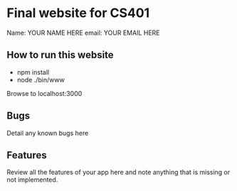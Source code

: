 # Final website for CS401

Name: YOUR NAME HERE
email: YOUR EMAIL HERE

## How to run this website

- npm install
- node ./bin/www

Browse to localhost:3000

## Bugs

Detail any known bugs here

## Features

Review all the features of your app here and note anything that is missing or
not implemented.
